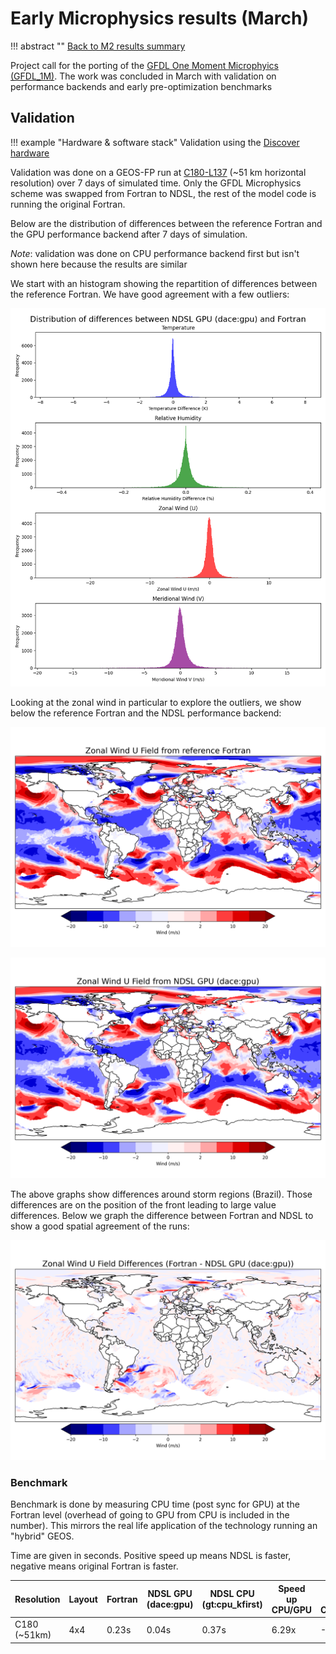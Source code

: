 # Early Microphysics results (March)

!!! abstract ""
    [Back to M2 results summary](summary.md)

Project call for the porting of the [GFDL One Moment Microphyics (GFDL_1M)](https://geos-esm.github.io/SMT-Nebulae/GEOS/components/moist/GFDL_1M/). The work was concluded in March with validation on performance backends and early pre-optimization benchmarks

## Validation

!!! example "Hardware & software stack"
    Validation using the [Discover hardware](./summary.md#hardware)

Validation was done on a GEOS-FP run at [C180-L137](https://geos-esm.github.io/SMT-Nebulae/GEOS/) (~51 km horizontal resolution) over 7 days of simulated time. Only the GFDL Microphysics scheme was swapped from Fortran to NDSL, the rest of the model code is running the original Fortran.

Below are the distribution of differences between the reference Fortran and the GPU performance backend after 7 days of simulation.

_Note_: validation was done on CPU performance backend first but isn't shown here because the results are similar

We start with an histogram showing the repartition of differences between the reference Fortran. We have good agreement with a few outliers:

![Histograms of diagnostic variables differences](../img/25M3_GFDL__hist__dacegpu_v_Fortran__sfc.png)

Looking at the zonal wind in particular to explore the outliers, we show below the reference Fortran and the NDSL performance backend:

![Zonal Wind U Field - Reference Fortran](../img/25M3_GFDL__U_fortran_world.png)

![Zonal Wind U Field - NDSL GPU (dace:gpu)](../img/25M3_GFDL__U_dacegpu_world.png)

The above graphs show differences around storm regions (Brazil). Those differences are on the position of the front leading to large value differences. Below we graph the difference between Fortran and NDSL to show a good spatial agreement of the runs:

![Zonal Wind U Field - NDSL GPU (dace:gpu)](../img/25M3_GFDL__U_diff_world.png)

### Benchmark

Benchmark is done by measuring CPU time (post sync for GPU) at the Fortran level (overhead of going to GPU from CPU is included in the number). This mirrors the real life application of the technology running an "hybrid" GEOS.

Time are given in seconds. Positive speed up means NDSL is faster, negative means original Fortran is faster.

| Resolution   | Layout | Fortran | NDSL GPU (dace:gpu) | NDSL CPU (gt:cpu_kfirst) | Speed up CPU/GPU | Speed up CPU/CPU |
| ----------   | ------ | ------- | ------------------- | ------------------------ | ---------------- | ---------------- |
| C180 (~51km) | 4x4    | 0.23s   | 0.04s               | 0.37s                    | 6.29x            | -1.62x           |
